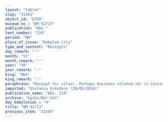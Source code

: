 ```yaml
---
layout: "tablet"
slug: "31591"
object_id: "6356"
museum_no_: "BM 92713"
publication: "Nbk."
text_number: "214"
period: "NB"
place_of_issue: "Babylon city"
type_and_content: "Receipts"
day_remark: "-"
month: "VI"
month_remark: "-"
year: "30"
year_remark: "-"
king: "Nbk"
king_remark: "-"
paraphrase: "Receipt for silver. Perhaps business related.<br /> Concerns the 8 2/3 shekels of silver, <strong>A</strong>&rsquo;s preferential share (<em>pūt zitti</em>) that he owns together with <strong>D</strong> and that is due from <strong>C</strong>. It probably means &nbsp;that <strong>A </strong>and <strong>D </strong>invested in a business that is run by <strong>C</strong>. <strong>A</strong> receives it from <strong>B</strong> after he paid the same sum on <strong>B</strong>&rsquo;s behalf to <strong>D</strong>.<br /> &nbsp;<br /> <strong>A </strong>= Nab&ucirc;-ēṭir/Rīmūt-Bēl//Egibi; <strong>B </strong>= Nab&ucirc;-ahhē-iddin/&Scaron;ulāya//Egibi; <strong>C </strong>= Nab&ucirc;-ina-tē&scaron;&icirc;-eṭir/...//&Scaron;ang&ucirc;-Ea; <strong>D </strong>= Rīmūt/Nab&ucirc;-&scaron;umu-i&scaron;kun//Gahal"
imported: "Stefania Ermidoro (28/05/2016)"
publication_name: "Nbk. 214"
archive: "Egibi/Nūr-Sîn"
day_babylonian_: "4"
title: "BM 92713"
previous_item: "31594"
---
```

